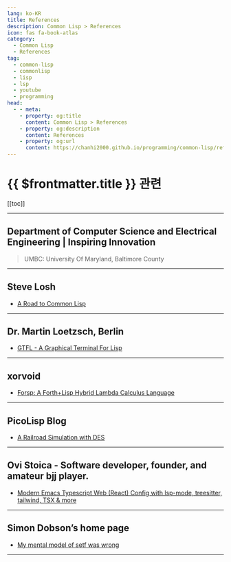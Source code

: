 ```yaml
---
lang: ko-KR
title: References
description: Common Lisp > References
icon: fas fa-book-atlas
category:
  - Common Lisp
  - References
tag: 
  - common-lisp
  - commonlisp
  - lisp
  - lsp
  - youtube
  - programming
head:
  - - meta:
    - property: og:title
      content: Common Lisp > References
    - property: og:description
      content: References
    - property: og:url
      content: https://chanhi2000.github.io/programming/common-lisp/references.html
---
```


# {{ $frontmatter.title }} 관련

[[toc]]

---

## Department of Computer Science and Electrical Engineering | Inspiring Innovation

> UMBC: University Of Maryland, Baltimore County

<PDF url="https://redirect.cs.umbc.edu/courses/331/resources/papers/Evolution-of-Lisp.pdf" />

---

## Steve Losh

- [A Road to Common Lisp](https://stevelosh.com/blog/2018/08/a-road-to-common-lisp/)

---

## Dr. Martin Loetzsch, Berlin

- [GTFL - A Graphical Terminal For Lisp](https://www.martin-loetzsch.de/gtfl/)

---

## xorvoid

- [Forsp: A Forth+Lisp Hybrid Lambda Calculus Language](https://xorvoid.com/forsp.html)

---

## PicoLisp Blog

- [A Railroad Simulation with DES](https://picolisp-explored.com/a-railroad-simulation-with-des)

---

## Ovi Stoica - Software developer, founder, and amateur bjj player.

- [Modern Emacs Typescript Web (React) Config with lsp-mode, treesitter, tailwind, TSX & more](https://www.ovistoica.com/blog/2024-7-05-modern-emacs-typescript-web-tsx-config)

---

## Simon Dobson’s home page

- [My mental model of setf was wrong](https://simondobson.org/2024/07/27/my-mental-model-of-setf-was-wrong/)

---


<TagLinks />